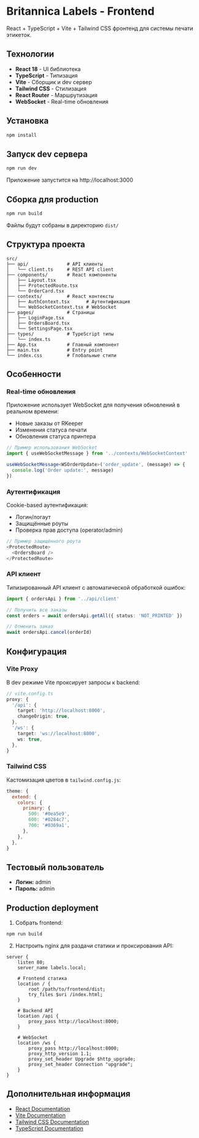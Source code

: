 # Britannica Labels - Frontend

React + TypeScript + Vite + Tailwind CSS фронтенд для системы печати этикеток.

## Технологии

- **React 18** - UI библиотека
- **TypeScript** - Типизация
- **Vite** - Сборщик и dev сервер
- **Tailwind CSS** - Стилизация
- **React Router** - Маршрутизация
- **WebSocket** - Real-time обновления

## Установка

```bash
npm install
```

## Запуск dev сервера

```bash
npm run dev
```

Приложение запустится на http://localhost:3000

## Сборка для production

```bash
npm run build
```

Файлы будут собраны в директорию `dist/`

## Структура проекта

```
src/
├── api/              # API клиенты
│   └── client.ts     # REST API client
├── components/       # React компоненты
│   ├── Layout.tsx
│   ├── ProtectedRoute.tsx
│   └── OrderCard.tsx
├── contexts/         # React контексты
│   ├── AuthContext.tsx      # Аутентификация
│   └── WebSocketContext.tsx # WebSocket
├── pages/            # Страницы
│   ├── LoginPage.tsx
│   ├── OrdersBoard.tsx
│   └── SettingsPage.tsx
├── types/            # TypeScript типы
│   └── index.ts
├── App.tsx           # Главный компонент
├── main.tsx          # Entry point
└── index.css         # Глобальные стили
```

## Особенности

### Real-time обновления

Приложение использует WebSocket для получения обновлений в реальном времени:

- Новые заказы от RKeeper
- Изменения статуса печати
- Обновления статуса принтера

```typescript
// Пример использования WebSocket
import { useWebSocketMessage } from '../contexts/WebSocketContext'

useWebSocketMessage<WSOrderUpdate>('order_update', (message) => {
  console.log('Order update:', message)
})
```

### Аутентификация

Cookie-based аутентификация:

- Логин/логаут
- Защищённые роуты
- Проверка прав доступа (operator/admin)

```typescript
// Пример защищённого роута
<ProtectedRoute>
  <OrdersBoard />
</ProtectedRoute>
```

### API клиент

Типизированный API клиент с автоматической обработкой ошибок:

```typescript
import { ordersApi } from '../api/client'

// Получить все заказы
const orders = await ordersApi.getAll({ status: 'NOT_PRINTED' })

// Отменить заказ
await ordersApi.cancel(orderId)
```

## Конфигурация

### Vite Proxy

В dev режиме Vite проксирует запросы к backend:

```typescript
// vite.config.ts
proxy: {
  '/api': {
    target: 'http://localhost:8000',
    changeOrigin: true,
  },
  '/ws': {
    target: 'ws://localhost:8000',
    ws: true,
  },
}
```

### Tailwind CSS

Кастомизация цветов в `tailwind.config.js`:

```javascript
theme: {
  extend: {
    colors: {
      primary: {
        500: '#0ea5e9',
        600: '#0284c7',
        700: '#0369a1',
      },
    },
  },
}
```

## Тестовый пользователь

- **Логин:** admin
- **Пароль:** admin

## Production deployment

1. Собрать frontend:
```bash
npm run build
```

2. Настроить nginx для раздачи статики и проксирования API:

```nginx
server {
    listen 80;
    server_name labels.local;

    # Frontend статика
    location / {
        root /path/to/frontend/dist;
        try_files $uri /index.html;
    }

    # Backend API
    location /api {
        proxy_pass http://localhost:8000;
    }

    # WebSocket
    location /ws {
        proxy_pass http://localhost:8000;
        proxy_http_version 1.1;
        proxy_set_header Upgrade $http_upgrade;
        proxy_set_header Connection "upgrade";
    }
}
```

## Дополнительная информация

- [React Documentation](https://react.dev/)
- [Vite Documentation](https://vite.dev/)
- [Tailwind CSS Documentation](https://tailwindcss.com/)
- [TypeScript Documentation](https://www.typescriptlang.org/)
